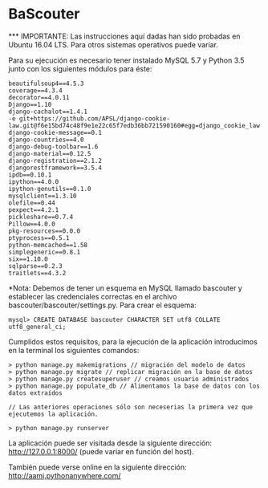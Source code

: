 # BaScouter

*** IMPORTANTE: Las instrucciones aquí dadas han sido probadas en Ubuntu 16.04 LTS. Para otros sistemas operativos
puede variar.

Para su ejecución es necesario tener instalado MySQL 5.7 y Python 3.5 junto con 
los siguientes módulos para éste:

	beautifulsoup4==4.5.3
	coverage==4.3.4
	decorator==4.0.11
	Django==1.10
	django-cachalot==1.4.1
	-e git+https://github.com/APSL/django-cookie-law.git@f6e15bd74c48f9e1e22c65f7edb36bb721590160#egg=django_cookie_law
	django-cookie-message==0.1
	django-countries==4.0
	django-debug-toolbar==1.6
	django-material==0.12.5
	django-registration==2.1.2
	djangorestframework==3.5.4
	ipdb==0.10.1
	ipython==4.0.0
	ipython-genutils==0.1.0
	mysqlclient==1.3.10
	olefile==0.44
	pexpect==4.2.1
	pickleshare==0.7.4
	Pillow==4.0.0
	pkg-resources==0.0.0
	ptyprocess==0.5.1
	python-memcached==1.58
	simplegeneric==0.8.1
	six==1.10.0
	sqlparse==0.2.3
	traitlets==4.3.2

*Nota: Debemos de tener un esquema en MySQL llamado bascouter y establecer las credenciales
correctas en el archivo bascouter/bascouter/settings.py. Para crear el esquema:
	
	mysql> CREATE DATABASE bascouter CHARACTER SET utf8 COLLATE utf8_general_ci;

Cumplidos estos requisitos, para la ejecución de la aplicación introducimos en la terminal
los siguientes comandos:

	> python manage.py makemigrations // migración del modelo de datos
	> python manage.py migrate // replicar migración en la base de datos
	> python manage.py createsuperuser // creamos usuario administrados
	> python manage.py populate_db // Alimentamos la base de datos con los datos extraídos
	
	// Las anteriores operaciones sólo son neceserias la primera vez que ejecutemos la aplicación.

	> python manage.py runserver 

La aplicación puede ser visitada desde la siguiente dirección: http://127.0.0.1:8000/ (puede variar
en función del host).

También puede verse online en la siguiente dirección: http://aamj.pythonanywhere.com/
